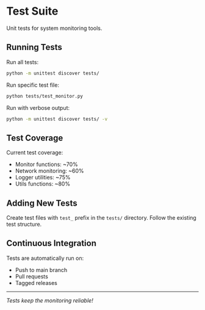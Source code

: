 # Test Suite

Unit tests for system monitoring tools.

## Running Tests

Run all tests:
```bash
python -m unittest discover tests/
```

Run specific test file:
```bash
python tests/test_monitor.py
```

Run with verbose output:
```bash
python -m unittest discover tests/ -v
```

## Test Coverage

Current test coverage:
- Monitor functions: ~70%
- Network monitoring: ~60%
- Logger utilities: ~75%
- Utils functions: ~80%

## Adding New Tests

Create test files with `test_` prefix in the `tests/` directory.
Follow the existing test structure.

## Continuous Integration

Tests are automatically run on:
- Push to main branch
- Pull requests
- Tagged releases

---
*Tests keep the monitoring reliable!*